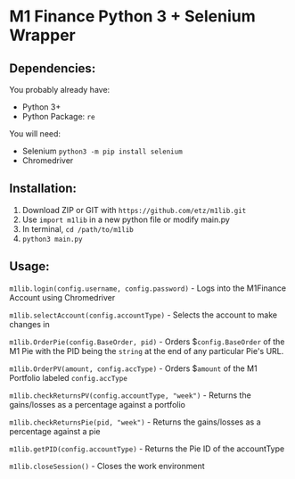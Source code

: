 # M1 Finance Python 3 + Selenium Wrapper

## Dependencies:

You probably already have:
- Python 3+
- Python Package: `re`

You will need:
- Selenium `python3 -m pip install selenium`
- Chromedriver

## Installation:

1. Download ZIP or GIT with ```https://github.com/etz/m1lib.git```
2. Use ```import m1lib``` in a new python file or modify main.py
3. In terminal, ```cd /path/to/m1lib```
4. `python3 main.py`

## Usage:

`m1lib.login(config.username, config.password)` - Logs into the M1Finance Account using Chromedriver

`m1lib.selectAccount(config.accountType)` - Selects the account to make changes in

`m1lib.OrderPie(config.BaseOrder, pid)` - Orders $`config.BaseOrder` of the M1 Pie with the PID being the `string` at the end of any particular Pie's URL.

`m1lib.OrderPV(amount, config.accType)` - Orders $`amount` of the M1 Portfolio labeled `config.accType`

`m1lib.checkReturnsPV(config.accountType, "week")` - Returns the gains/losses as a percentage against a portfolio

`m1lib.checkReturnsPie(pid, "week")` - Returns the gains/losses as a percentage against a pie

`m1lib.getPID(config.accountType)` - Returns the Pie ID of the accountType

`m1lib.closeSession()` - Closes the work environment
